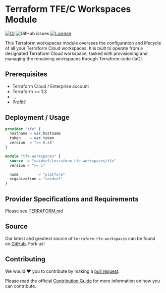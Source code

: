 # Terraform TFE/C Workspaces Module
[![CI](https://github.com/saidsef/terraform-tfe-workspaces/actions/workflows/ci.yaml/badge.svg)](#deployment--usage) ![GitHub issues](https://img.shields.io/github/issues-raw/saidsef/terraform-tfe-workspaces) [![License](https://img.shields.io/badge/License-Apache_2.0-blue.svg)](./LICENSE.md)

This Terraform workspaces module oversees the configuration and lifecycle of all your Terraform Cloud workspaces. It is built to operate from a designated Terraform Cloud workspace, tasked with provisioning and managing the remaining workspaces through Terraform code (IaC).

## Prerequisites

- Terraform Cloud / Enterprise account
- Terraform >= 1.3
- ...
- Profit?

## Deployment / Usage

```terraform
provider "tfe" {
  hostname = var.hostname
  token    = var.token
  version  = ">= 0.46"
}

module "tfe-workspaces" {
  source  = "saidsef/terraform-tfe-workspaces/tfe"
  version = ">= 1"

  name         = "platform"
  organization = "saidsef"
}
```

## Provider Specifications and Requirements

Please see [TERRAFORM.md](./TERRAFORM.md)

## Source

Our latest and greatest source of `terraform-tfe-workspaces` can be found on [GitHub](https://github.com/saidsef/terraform-tfe-workspaces/). Fork us!

## Contributing

We would :heart: you to contribute by making a [pull request](https://github.com/saidsef/terraform-tfe-workspaces/pulls).

Please read the official [Contribution Guide](./CONTRIBUTING.md) for more information on how you can contribute.
